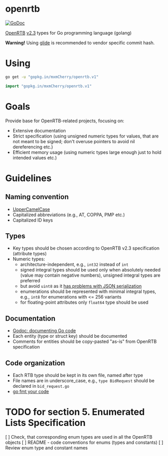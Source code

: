 # openrtb

[![GoDoc](https://godoc.org/gopkg.in/mxmCherry/openrtb.v1?status.svg)](https://godoc.org/gopkg.in/mxmCherry/openrtb.v1)

[OpenRTB](//github.com/openrtb/OpenRTB) [v2.3](//github.com/openrtb/OpenRTB/blob/master/OpenRTB-API-Specification-Version-2-3-FINAL.pdf) types for Go programming language (golang)

**Warning!** Using [glide](https://github.com/Masterminds/glide) is recommended to vendor specific commit hash.

# Using

```bash
go get -u "gopkg.in/mxmCherry/openrtb.v1"
```

```go
import "gopkg.in/mxmCherry/openrtb.v1"
```

# Goals

Provide base for OpenRTB-related projects, focusing on:
- Extensive documentation
- Strict specification (using unsigned numeric types for values, that are not meant to be signed; don't overuse pointers to avoid nil dereferencing etc.)
- Efficient memory usage (using numeric types large enough just to hold intended values etc.)

# Guidelines

## Naming convention
- [UpperCamelCase](http://en.wikipedia.org/wiki/CamelCase)
- Capitalized abbreviations (e.g., AT, COPPA, PMP etc.)
- Capitalized ID keys

## Types
- Key types should be chosen according to OpenRTB v2.3 specification (attribute types)
- Numeric types:
	- architecture-independent, e.g., ```int32``` instead of ```int```
	- signed integral types should be used only when absolutely needed (value may contain negative numbers), unsigned integral types are preferred
	- but avoid `uint8` as it [has problems with JSON serialization](https://github.com/mxmCherry/openrtb/issues/3)
	- enumerations should be represented with minimal integral types, e.g., ```int8``` for enumerations with <= 256 variants
	- for floating-point attributes only ```float64``` type should be used

## Documentation
- [Godoc: documenting Go code](http://blog.golang.org/godoc-documenting-go-code)
- Each entity (type or struct key) should be documented
- Comments for entities should be copy-pasted "as-is" from OpenRTB specification

## Code organization
- Each RTB type should be kept in its own file, named after type
- File names are in underscore_case, e.g., ```type BidRequest``` should be declared in ```bid_request.go```
- [go fmt your code](https://blog.golang.org/go-fmt-your-code)

# TODO for section 5. Enumerated Lists Specification

[ ] Check, that corresponding enum types are used in all the OpenRTB objects
[ ] README - code conventions for enums (types and constants)
[ ] Review enum type and constant names
